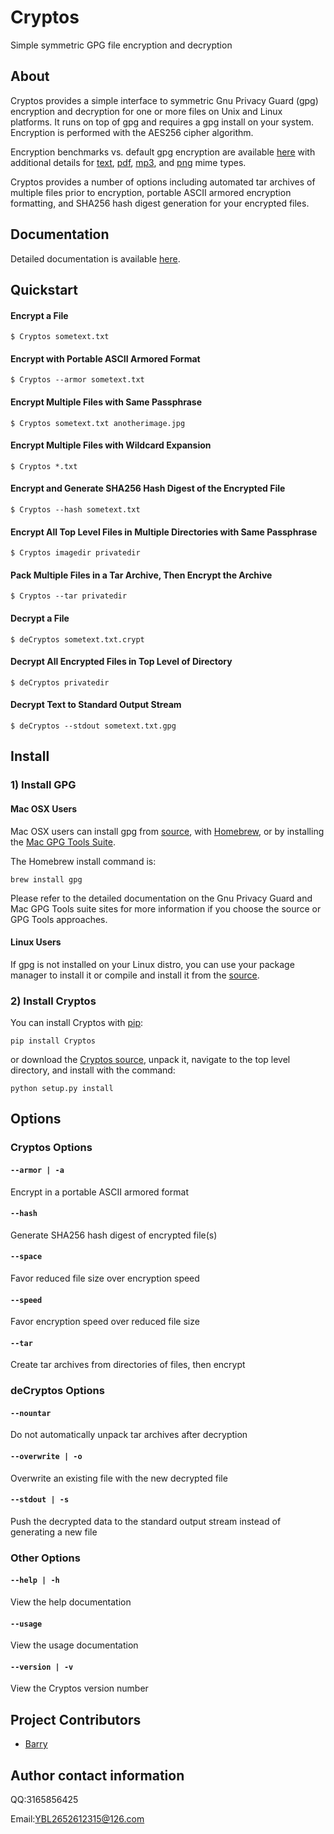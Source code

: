 # Cryptos
Simple symmetric GPG file encryption and decryption

## About
Cryptos provides a simple interface to symmetric Gnu Privacy Guard (gpg) encryption and decryption for one or more files on Unix and Linux platforms.  It runs on top of gpg and requires a gpg install on your system.  Encryption is performed with the AES256 cipher algorithm.

Encryption benchmarks vs. default gpg encryption are available [here](http://chrissimpkins.github.io/Cryptos/benchmarks.html) with additional details for [text](http://chrissimpkins.github.io/Cryptos/text-benchmarks.html), [pdf](http://chrissimpkins.github.io/Cryptos/pdf-benchmarks.html), [mp3](http://chrissimpkins.github.io/Cryptos/mp3-benchmarks.html), and [png](http://chrissimpkins.github.io/Cryptos/png-benchmarks.html) mime types.

Cryptos provides a number of options including automated tar archives of multiple files prior to encryption, portable ASCII armored encryption formatting, and SHA256 hash digest generation for your encrypted files.

## Documentation

Detailed documentation is available [here](http://chrissimpkins.github.io/Cryptos/index.html).

## Quickstart

#### Encrypt a File
```
$ Cryptos sometext.txt
```

#### Encrypt with Portable ASCII Armored Format
```
$ Cryptos --armor sometext.txt
```

#### Encrypt Multiple Files with Same Passphrase
```
$ Cryptos sometext.txt anotherimage.jpg
```

#### Encrypt Multiple Files with Wildcard Expansion
```
$ Cryptos *.txt
```

#### Encrypt and Generate SHA256 Hash Digest of the Encrypted File
```
$ Cryptos --hash sometext.txt
```

#### Encrypt All Top Level Files in Multiple Directories with Same Passphrase
```
$ Cryptos imagedir privatedir
```

#### Pack Multiple Files in a Tar Archive, Then Encrypt the Archive
```
$ Cryptos --tar privatedir
```

#### Decrypt a File
```
$ deCryptos sometext.txt.crypt
```

#### Decrypt All Encrypted Files in Top Level of Directory
```
$ deCryptos privatedir
```

#### Decrypt Text to Standard Output Stream
```
$ deCryptos --stdout sometext.txt.gpg
```


## Install

### 1) Install GPG

#### Mac OSX Users
Mac OSX users can install gpg from [source](https://www.gnupg.org/download/index.html), with [Homebrew](http://brew.sh/), or by installing the [Mac GPG Tools Suite](https://gpgtools.org/gpgsuite.html).

The Homebrew install command is:

```
brew install gpg
```

Please refer to the detailed documentation on the Gnu Privacy Guard and Mac GPG Tools suite sites for more information if you choose the source or GPG Tools approaches.

#### Linux Users
If gpg is not installed on your Linux distro, you can use your package manager to install it or compile and install it from the [source](https://www.gnupg.org/download/index.html).

### 2) Install Cryptos
You can install Cryptos with [pip](https://pypi.python.org/pypi/pip/):

```
pip install Cryptos
```

or download the [Cryptos source](https://github.com/chrissimpkins/Cryptos/archive/master.zip), unpack it, navigate to the top level directory, and install with the command:

```
python setup.py install
```

## Options

### Cryptos Options

#### `--armor | -a`

Encrypt in a portable ASCII armored format

#### `--hash`

Generate SHA256 hash digest of encrypted file(s)

#### `--space`

Favor reduced file size over encryption speed

#### `--speed`

Favor encryption speed over reduced file size

#### `--tar`

Create tar archives from directories of files, then encrypt

### deCryptos Options

#### `--nountar`

Do not automatically unpack tar archives after decryption

#### `--overwrite | -o`

Overwrite an existing file with the new decrypted file

#### `--stdout | -s`

Push the decrypted data to the standard output stream instead of generating a new file

### Other Options

#### `--help | -h`

View the help documentation

#### `--usage`

View the usage documentation

#### `--version | -v`

View the Cryptos version number

## Project Contributors

- [Barry](https://github.com/BarryYBL) 

## Author contact information
 QQ:3165856425
 
 Email:YBL2652612315@126.com
